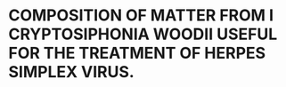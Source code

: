 # COMPOSITION OF MATTER FROM I CRYPTOSIPHONIA WOODII USEFUL FOR THE TREATMENT OF HERPES SIMPLEX VIRUS.